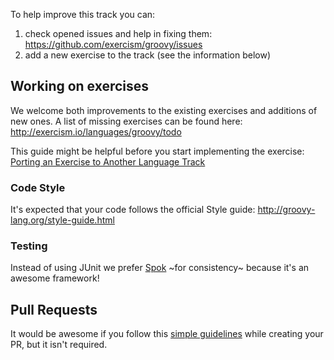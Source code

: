 To help improve this track you can:
1. check opened issues and help in fixing them: https://github.com/exercism/groovy/issues
1. add a new exercise to the track (see the information below)

## Working on exercises

We welcome both improvements to the existing exercises and additions of new ones.
A list of missing exercises can be found here: http://exercism.io/languages/groovy/todo

This guide might be helpful before you start implementing the exercise: [Porting an Exercise to Another Language Track](https://github.com/exercism/docs/blob/master/you-can-help/implement-an-exercise-from-specification.md)

### Code Style
It's expected that your code follows the official Style guide: http://groovy-lang.org/style-guide.html

### Testing
Instead of using JUnit we prefer [Spok](https://github.com/spockframework/spock) ~for consistency~ because it's an awesome framework!

## Pull Requests
It would be awesome if you follow this [simple guidelines](https://github.com/exercism/docs/blob/master/contributing/pull-request-guidelines.md) while creating your PR, but it isn't required.